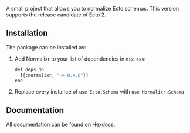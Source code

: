 A small project that allows you to normalize Ecto schemas. This version supports the release candidate of Ecto 2.

## Installation

The package can be installed as:

  1. Add Normalixr to your list of dependencies in `mix.exs`:

        ```sh
        def deps do
          [{:normalixr, "~> 0.4.0"}]
        end
        ```

  3. Replace every instance of `use Ecto.Schema` with `use Normalixr.Schema`

## Documentation

All documentation can be found on [Hexdocs](https://hexdocs.pm/normalixr).



